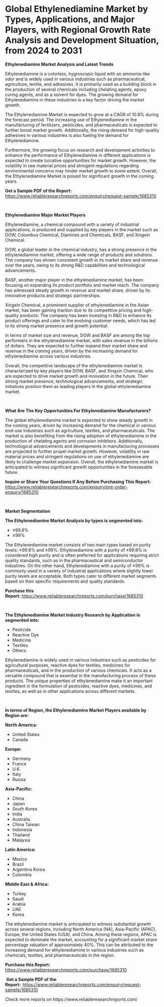 <p><h1>Global Ethylenediamine Market by Types, Applications, and Major Players, with Regional Growth Rate Analysis and Development Situation, from 2024 to 2031</h1></p><p><strong>Ethylenediamine Market Analysis and Latest Trends</strong></p>
<p><p>Ethylenediamine is a colorless, hygroscopic liquid with an ammonia-like odor and is widely used in various industries such as pharmaceutical, agriculture, textile, and adhesives. It is primarily used as a building block in the production of several chemicals including chelating agents, epoxy curing agents, and as a solvent for dyes. The growing demand for Ethylenediamine in these industries is a key factor driving the market growth.</p><p>The Ethylenediamine Market is expected to grow at a CAGR of 10.8% during the forecast period. The increasing use of Ethylenediamine in the manufacturing of fertilizers, pesticides, and pharmaceuticals is expected to further boost market growth. Additionally, the rising demand for high-quality adhesives in various industries is also fueling the demand for Ethylenediamine.</p><p>Furthermore, the growing focus on research and development activities to enhance the performance of Ethylenediamine in different applications is expected to create lucrative opportunities for market growth. However, the volatility in raw material prices and stringent regulations regarding environmental concerns may hinder market growth to some extent. Overall, the Ethylenediamine Market is poised for significant growth in the coming years.</p></p>
<p><strong>Get a Sample PDF of the Report:&nbsp;</strong> <a href="https://www.reliableresearchreports.com/enquiry/request-sample/1685310">https://www.reliableresearchreports.com/enquiry/request-sample/1685310</a></p>
<p>&nbsp;</p>
<p><strong>Ethylenediamine Major Market Players</strong></p>
<p><p>Ethylenediamine, a chemical compound with a variety of industrial applications, is produced and supplied by key players in the market such as DOW, Columbus Chemical, Diamines and Chemicals, BASF, and Xingxin Chemical.</p><p>DOW, a global leader in the chemical industry, has a strong presence in the ethylenediamine market, offering a wide range of products and solutions. The company has shown consistent growth in its market share and revenue over the years, owing to its strong R&D capabilities and technological advancements.</p><p>BASF, another major player in the ethylenediamine market, has been focusing on expanding its product portfolio and market reach. The company has witnessed steady growth in revenue and market share, driven by its innovative products and strategic partnerships.</p><p>Xingxin Chemical, a prominent supplier of ethylenediamine in the Asian market, has been gaining traction due to its competitive pricing and high-quality products. The company has been investing in R&D to enhance its product offerings and cater to the evolving customer needs, which has led to its strong market presence and growth potential.</p><p>In terms of market size and revenue, DOW and BASF are among the top performers in the ethylenediamine market, with sales revenue in the billions of dollars. They are expected to further expand their market share and revenue in the coming years, driven by the increasing demand for ethylenediamine across various industries.</p><p>Overall, the competitive landscape of the ethylenediamine market is characterized by key players like DOW, BASF, and Xingxin Chemical, who are expected to drive market growth and innovation in the future. Their strong market presence, technological advancements, and strategic initiatives position them as leading players in the global ethylenediamine market.</p></p>
<p>&nbsp;</p>
<p><strong>What Are The Key Opportunities For Ethylenediamine Manufacturers?</strong></p>
<p><p>The global ethylenediamine market is expected to show steady growth in the coming years, driven by increasing demand for the chemical in various end-use industries such as agriculture, textiles, and pharmaceuticals. The market is also benefiting from the rising adoption of ethylenediamine in the production of chelating agents and corrosion inhibitors. Additionally, technological advancements and developments in manufacturing processes are projected to further propel market growth. However, volatility in raw material prices and stringent regulations on use of ethylenediamine are likely to challenge market expansion. Overall, the ethylenediamine market is anticipated to witness significant growth opportunities in the foreseeable future.</p></p>
<p><strong>Inquire or Share Your Questions If Any Before Purchasing This Report:</strong> <a href="https://www.reliableresearchreports.com/enquiry/pre-order-enquiry/1685310">https://www.reliableresearchreports.com/enquiry/pre-order-enquiry/1685310</a></p>
<p>&nbsp;</p>
<p><strong>Market Segmentation</strong></p>
<p><strong>The Ethylenediamine Market Analysis by types is segmented into:</strong></p>
<p><ul><li>≥99.8%</li><li>≥99%</li></ul></p>
<p><p>The Ethylenediamine market consists of two main types based on purity levels: ≥99.8% and ≥99%. Ethylenediamine with a purity of ≥99.8% is considered high purity and is often preferred for applications requiring strict quality standards, such as in the pharmaceutical and semiconductor industries. On the other hand, Ethylenediamine with a purity of ≥99% is commonly used in a variety of industrial applications where slightly lower purity levels are acceptable. Both types cater to different market segments based on their specific requirements and quality standards.</p></p>
<p><strong>Purchase this Report:&nbsp;</strong><a href="https://www.reliableresearchreports.com/purchase/1685310">https://www.reliableresearchreports.com/purchase/1685310</a></p>
<p>&nbsp;</p>
<p><strong>The Ethylenediamine Market Industry Research by Application is segmented into:</strong></p>
<p><ul><li>Pesticide</li><li>Reactive Dye</li><li>Medicine</li><li>Textiles</li><li>Others</li></ul></p>
<p><p>Ethylenediamine is widely used in various industries such as pesticides for agricultural purposes, reactive dyes for textiles, medicines for pharmaceuticals, and in the production of various chemicals. It acts as a versatile compound that is essential in the manufacturing process of these products. The unique properties of ethylenediamine make it an important ingredient in the formulation of pesticides, reactive dyes, medicines, and textiles, as well as in other applications across different markets.</p></p>
<p>&nbsp;</p>
<p><strong>In terms of Region, the Ethylenediamine Market Players available by Region are:</strong></p>
<p>
    <p> <strong> North America: </strong>
        <ul>
            <li>United States</li>
            <li>Canada</li>
        </ul>
        </p> 
    <p> <strong> Europe: </strong>
        <ul>
            <li>Germany</li>
            <li>France</li>
            <li>U.K.</li>
            <li>Italy</li>
            <li>Russia</li>
        </ul>
        </p> 
    <p> <strong> Asia-Pacific: </strong>
        <ul>
            <li>China</li>
            <li>Japan</li>
            <li>South Korea</li>
            <li>India</li>
            <li>Australia</li>
            <li>China Taiwan</li>
            <li>Indonesia</li>
            <li>Thailand</li>
            <li>Malaysia</li>
        </ul>
        </p> 
    <p> <strong> Latin America: </strong>
        <ul>
            <li>Mexico</li>
            <li>Brazil</li>
            <li>Argentina Korea</li>
            <li>Colombia</li>
        </ul>
        </p> 
    <p> <strong> Middle East & Africa: </strong>
        <ul>
            <li>Turkey</li>
            <li>Saudi</li>
            <li>Arabia</li>
            <li>UAE</li>
            <li>Korea</li>
        </ul>
    </p>
    </p>
<p><p>The ethylenediamine market is anticipated to witness substantial growth across several regions, including North America (NA), Asia-Pacific (APAC), Europe, the United States (USA), and China. Among these regions, APAC is expected to dominate the market, accounting for a significant market share percentage valuation of approximately 40%. This can be attributed to the increasing demand for ethylenediamine in various industries such as chemicals, textiles, and pharmaceuticals in the region.</p></p>
<p><strong>Purchase this Report: </strong><a href="https://www.reliableresearchreports.com/purchase/1685310">https://www.reliableresearchreports.com/purchase/1685310</a></p>
<p>&nbsp;<strong>Get a Sample PDF of the Report:&nbsp;&nbsp;</strong><a href="https://www.reliableresearchreports.com/enquiry/request-sample/1685310">https://www.reliableresearchreports.com/enquiry/request-sample/1685310</a></p>
<p><strong></strong></p>
<p>Check more reports on https://www.reliableresearchreports.com/</p>